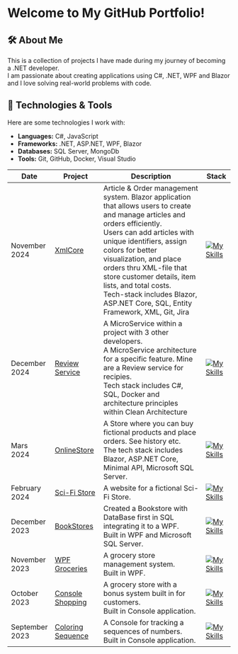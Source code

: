 # Welcome to My GitHub Portfolio!

## 🛠 About Me
This is a collection of projects I have made during my journey of becoming a .NET developer.  
I am passionate about creating applications using C#, .NET, WPF and Blazor and I love solving real-world problems with code.

## 🚀 Technologies & Tools
Here are some technologies I work with:
- **Languages:** C#, JavaScript
- **Frameworks:** .NET, ASP.NET, WPF, Blazor
- **Databases:** SQL Server, MongoDb
- **Tools:** Git, GitHub, Docker, Visual Studio 

| Date             | Project                | Description                                    | Stack |
|------------------|------------------------|------------------------------------------------|-------|
|November </br> 2024|[XmlCore](https://github.com/Bjornanger/MicroService-ReviewService)|Article & Order management system. Blazor application that allows users to create and manage articles and orders efficiently.</br> Users can add articles with unique identifiers, assign colors for better visualization, and place orders thru XML-file that store customer details, item lists, and total costs.</br> Tech-stack includes Blazor, ASP.NET Core, SQL, Entity Framework, XML, Git, Jira |[![My Skills](https://skillicons.dev/icons?i=cs,dotnet,css,html,bootstrap,sqlite,git,visualstudio&perline=2)](https://skillicons.dev)|
|December </br> 2024|[Review Service](https://github.com/Bjornanger/MicroService-ReviewService)|A MicroService within a project with 3 other developers.</br> A MicroService architecture for a specific feature. Mine are a Review service for recipies. </br> Tech stack includes C#, SQL, Docker and architecture principles within Clean Architecture| [![My Skills](https://skillicons.dev/icons?i=cs,sqlite,docker,githubactions,visualstudio&perline=2)](https://skillicons.dev)|
|Mars</br> 2024|[OnlineStore](https://github.com/Bjornanger/Webbutveckling-Fullstack-Blazor)|A Store where you can buy fictional products and place orders. See history etc. </br>The tech stack includes Blazor, ASP.NET Core, Minimal API, Microsoft SQL Server.|[![My Skills](https://skillicons.dev/icons?i=cs,dotnet,html,css,bootstrap,sqlite,visualstudio&perline=2)](https://skillicons.dev)|
| February</br> 2024|  [Sci-Fi Store](https://github.com/Bjornanger/LabbHTML-JavaScript) | A website for a fictional Sci-Fi Store.| [![My Skills](https://skillicons.dev/icons?i=html,css,bootstrap,js,vscode&perline=2)](https://skillicons.dev) |
|December</br> 2023|[BookStores](https://github.com/Bjornanger/DatabasUtveckling-DatabaseFirst-SQL)|Created a Bookstore with DataBase first in SQL integrating it to a WPF.</br> Built in WPF and Microsoft SQL Server.| [![My Skills](https://skillicons.dev/icons?i=cs,dotnet,sqlite,visualstudio&perline=2)](https://skillicons.dev)|
| November</br> 2023    | [WPF Groceries](https://github.com/Bjornanger/Labb3-Programmering-Csharp)   | A grocery store management system. </br> Built in WPF.|  [![My Skills](https://skillicons.dev/icons?i=cs,dotnet,visualstudio&perline=2)](https://skillicons.dev)        |
| October</br> 2023     |  [Console Shopping](https://github.com/Bjornanger/Labb2-Programmering-Csharp)      | A grocery store with a bonus system built in for customers.</br> Built in Console application. | [![My Skills](https://skillicons.dev/icons?i=cs,visualstudio&perline=3)](https://skillicons.dev)     |    
| September</br> 2023   | [Coloring Sequence](https://github.com/Bjornanger/Labb1-Programmering-Csharp)      | A Console for tracking a sequences of numbers.</br> Built in Console application. |  [![My Skills](https://skillicons.dev/icons?i=cs,visualstudio&perline=2)](https://skillicons.dev)       |

<!--
**Bjornanger/Bjornanger** is a ✨ _special_ ✨ repository because its `README.md` (this file) appears on your GitHub profile.

Here are some ideas to get you started:

- 🔭 I’m currently working on ...
- 🌱 I’m currently learning ...
- 👯 I’m looking to collaborate on ...
- 🤔 I’m looking for help with ...
- 💬 Ask me about ...
- 📫 How to reach me: ...
- 😄 Pronouns: ...
- ⚡ Fun fact: ...
-->

